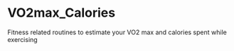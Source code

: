 # VO2max_Calories
Fitness related routines to estimate your VO2 max and calories spent while exercising
